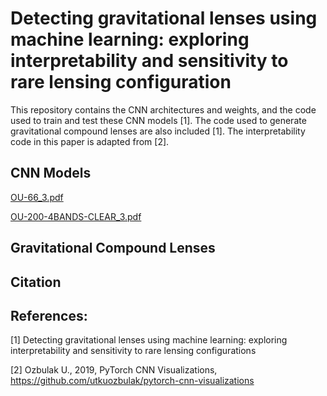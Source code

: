 # Detecting gravitational lenses using machine learning: exploring interpretability and sensitivity to rare lensing configuration
This repository contains the CNN architectures and weights, and the code used to train and test these CNN models [1]. The code used to generate gravitational compound lenses are also included [1]. The interpretability code in this paper is adapted from [2]. 

## CNN Models

[OU-66_3.pdf](https://github.com/JoshWilde/LensFindery-McLensFinderFace/files/6982721/OU-66_3.pdf)

[OU-200-4BANDS-CLEAR_3.pdf](https://github.com/JoshWilde/LensFindery-McLensFinderFace/files/6982719/OU-200-4BANDS-CLEAR_3.pdf)
## Gravitational Compound Lenses

## Citation


## References:
[1] Detecting gravitational lenses using machine learning: exploring interpretability and sensitivity to rare lensing configurations

[2] Ozbulak U., 2019, PyTorch CNN Visualizations, https://github.com/utkuozbulak/pytorch-cnn-visualizations 
